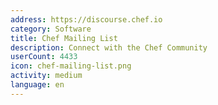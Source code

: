 ```yaml
---
address: https://discourse.chef.io
category: Software
title: Chef Mailing List
description: Connect with the Chef Community
userCount: 4433
icon: chef-mailing-list.png
activity: medium
language: en
---
```

